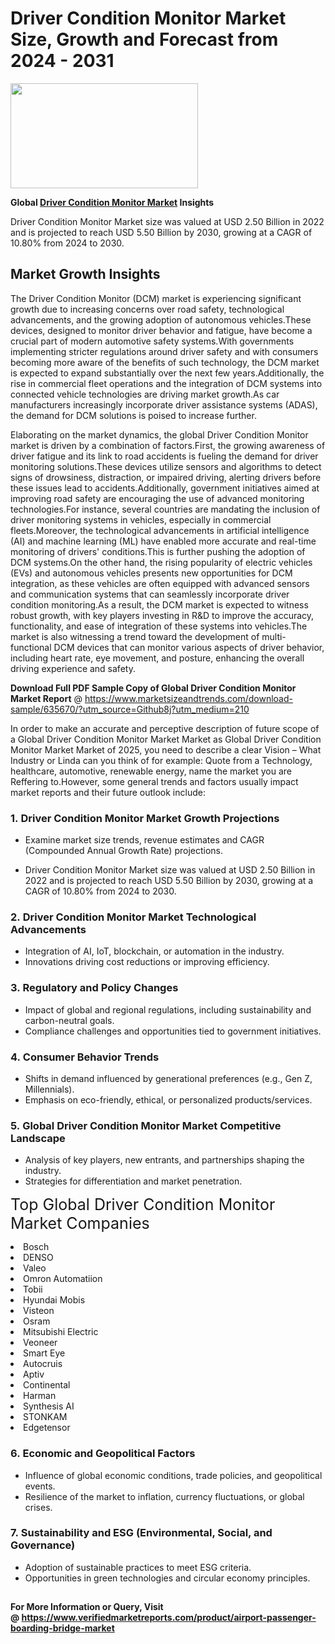 <H1>Driver Condition Monitor Market Size, Growth and Forecast from 2024 - 2031</H1><img class="aligncenter size-medium wp-image-584254" src="https://thirdeyenews.in/wp-content/uploads/2024/09/Global-Market-Research-300x168.jpeg" alt="" width="300" height="168" /><p><strong>Global&nbsp;<a href="https://www.marketsizeandtrends.com/download-sample/635670/?utm_source=Github8j?utm_medium=210">Driver Condition Monitor Market</a> Insights</strong></p><p>Driver Condition Monitor Market size was valued at USD 2.50 Billion in 2022 and is projected to reach USD 5.50 Billion by 2030, growing at a CAGR of 10.80% from 2024 to 2030.</p><p><h2>Market Growth Insights</h2> <p>The Driver Condition Monitor (DCM) market is experiencing significant growth due to increasing concerns over road safety, technological advancements, and the growing adoption of autonomous vehicles.These devices, designed to monitor driver behavior and fatigue, have become a crucial part of modern automotive safety systems.With governments implementing stricter regulations around driver safety and with consumers becoming more aware of the benefits of such technology, the DCM market is expected to expand substantially over the next few years.Additionally, the rise in commercial fleet operations and the integration of DCM systems into connected vehicle technologies are driving market growth.As car manufacturers increasingly incorporate driver assistance systems (ADAS), the demand for DCM solutions is poised to increase further.</p> <p>Elaborating on the market dynamics, the global Driver Condition Monitor market is driven by a combination of factors.First, the growing awareness of driver fatigue and its link to road accidents is fueling the demand for driver monitoring solutions.These devices utilize sensors and algorithms to detect signs of drowsiness, distraction, or impaired driving, alerting drivers before these issues lead to accidents.Additionally, government initiatives aimed at improving road safety are encouraging the use of advanced monitoring technologies.For instance, several countries are mandating the inclusion of driver monitoring systems in vehicles, especially in commercial fleets.Moreover, the technological advancements in artificial intelligence (AI) and machine learning (ML) have enabled more accurate and real-time monitoring of drivers' conditions.This is further pushing the adoption of DCM systems.On the other hand, the rising popularity of electric vehicles (EVs) and autonomous vehicles presents new opportunities for DCM integration, as these vehicles are often equipped with advanced sensors and communication systems that can seamlessly incorporate driver condition monitoring.As a result, the DCM market is expected to witness robust growth, with key players investing in R&D to improve the accuracy, functionality, and ease of integration of these systems into vehicles.The market is also witnessing a trend toward the development of multi-functional DCM devices that can monitor various aspects of driver behavior, including heart rate, eye movement, and posture, enhancing the overall driving experience and safety.</p> <p><span class=""><strong>Download Full PDF Sample Copy of Global Driver Condition Monitor Market Report</strong> @ <a href="https://www.marketsizeandtrends.com/download-sample/635670/?utm_source=Github8j?utm_medium=210" target="_blank">https://www.marketsizeandtrends.com/download-sample/635670/?utm_source=Github8j?utm_medium=210</a></span></p><p>In order to make an accurate and perceptive description of future scope of a Global&nbsp;Driver Condition Monitor Market Market as Global&nbsp;Driver Condition Monitor Market Market of 2025, you need to describe a clear Vision &ndash; What Industry or Linda can you think of for example: Quote from a Technology, healthcare, automotive, renewable energy, name the market you are Reffering to.However, some general trends and factors usually impact market reports and their future outlook include:</p><h3>1.&nbsp;<strong>Driver Condition Monitor Market Growth Projections</strong></h3><ul><li>Examine market size trends, revenue estimates and CAGR (Compounded Annual Growth Rate) projections.</li><li><p>Driver Condition Monitor Market size was valued at USD 2.50 Billion in 2022 and is projected to reach USD 5.50 Billion by 2030, growing at a CAGR of 10.80% from 2024 to 2030.</p></li></ul><h3>2.&nbsp;<strong>Driver Condition Monitor Market Technological Advancements</strong></h3><ul><li>Integration of AI, IoT, blockchain, or automation in the industry.</li><li>Innovations driving cost reductions or improving efficiency.</li></ul><h3>3.&nbsp;<strong>Regulatory and Policy Changes</strong></h3><ul><li>Impact of global and regional regulations, including sustainability and carbon-neutral goals.</li><li>Compliance challenges and opportunities tied to government initiatives.</li></ul><h3>4.&nbsp;<strong>Consumer Behavior Trends</strong></h3><ul><li>Shifts in demand influenced by generational preferences (e.g., Gen Z, Millennials).</li><li>Emphasis on eco-friendly, ethical, or personalized products/services.</li></ul><h3>5.&nbsp;<strong>Global Driver Condition Monitor Market Competitive Landscape</strong></h3><ul><li>Analysis of key players, new entrants, and partnerships shaping the industry.</li><li>Strategies for differentiation and market penetration.</li></ul><p data-pm-slice="1 1 []"><span style="color: inherit; font-family: inherit; font-size: 25px;">Top Global Driver Condition Monitor Market Companies</span></p><div class="" data-test-id=""><p><li>Bosch</li><li> DENSO</li><li> Valeo</li><li> Omron Automatiion</li><li> Tobii</li><li> Hyundai Mobis</li><li> Visteon</li><li> Osram</li><li> Mitsubishi Electric</li><li> Veoneer</li><li> Smart Eye</li><li> Autocruis</li><li> Aptiv</li><li> Continental</li><li> Harman</li><li> Synthesis AI</li><li> STONKAM</li><li> Edgetensor</li></p></div><h3>6.&nbsp;<strong>Economic and Geopolitical Factors</strong></h3><ul><li>Influence of global economic conditions, trade policies, and geopolitical events.</li><li>Resilience of the market to inflation, currency fluctuations, or global crises.</li></ul><h3>7.&nbsp;<strong>Sustainability and ESG (Environmental, Social, and Governance)</strong></h3><ul><li>Adoption of sustainable practices to meet ESG criteria.</li><li>Opportunities in green technologies and circular economy principles.</li></ul><h2><strong style="font-size: 14px;">For More Information or Query, Visit @&nbsp;</strong><a style="background-color: #ffffff; font-size: 14px;" href="https://www.marketsizeandtrends.com/report/driver-condition-monitor-market/" target="_blank">https://www.verifiedmarketreports.com/product/airport-passenger-boarding-bridge-market</a></h2>